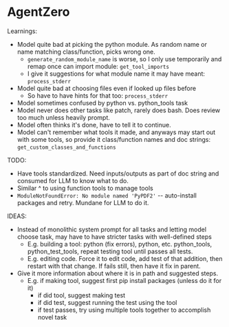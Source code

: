 # AgentZero

Learnings:
* Model quite bad at picking the python module.  As random name or name matching class/function, picks wrong one.
  * `generate_random_module_name` is worse, so I only use temporarily and remap once can import module: `get_tool_imports`
  * I give it suggestions for what module name it may have meant: `process_stderr`
* Model quite bad at choosing files even if looked up files before
  * So have to have hints for that too: `process_stderr`
* Model sometimes confused by python vs. python_tools task
* Model never does other tasks like patch, rarely does bash.  Does review too much unless heavily prompt.
* Model often thinks it's done, have to tell it to continue.
* Model can't remember what tools it made, and anyways may start out with some tools, so provide it  class/function names and doc strings: `get_custom_classes_and_functions`

TODO:
* Have tools standardized. Need inputs/outputs as part of doc string and consumed for LLM to know what to do.
* Similar ^ to using function tools to manage tools
* `ModuleNotFoundError: No module named 'PyPDF2'` -- auto-install packages and retry.  Mundane for LLM to do it.

IDEAS:
* Instead of monolithic system prompt for all tasks and letting model choose task, may have to have stricter tasks with well-defined steps
  * E.g. building a tool: python (fix errors), python, etc. python_tools, python_test_tools, repeat testing tool until passes all tests.
  * E.g. editing code.  Force it to edit code, add test of that addition, then restart with that change.  If fails still, then have it fix in parent.
* Give it more information about where it is in path and suggested steps.
  * E.g. if making tool, suggest first pip install packages (unless do it for it)
    * if did tool, suggest making test
    * if did test, suggest running the test using the tool
    * if test passes, try using multiple tools together to accomplish novel task
